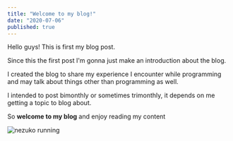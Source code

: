 ```yaml
---
title: "Welcome to my blog!"
date: "2020-07-06"
published: true
---
```


Hello guys! This is first my blog post.

Since this the first post I'm gonna just make an introduction about the blog.

I created the blog to share my experience I encounter while programming and may
talk about things other than programming as well.

I intended to post bimonthly or sometimes trimonthly, it depends on me getting
a topic to blog about.

So **welcome to my blog** and enjoy reading my content 

![nezuko running](https://media1.tenor.com/images/eb79ff00fbef216aecfccc8916fc10fb/tenor.gif?itemid=14855447)


